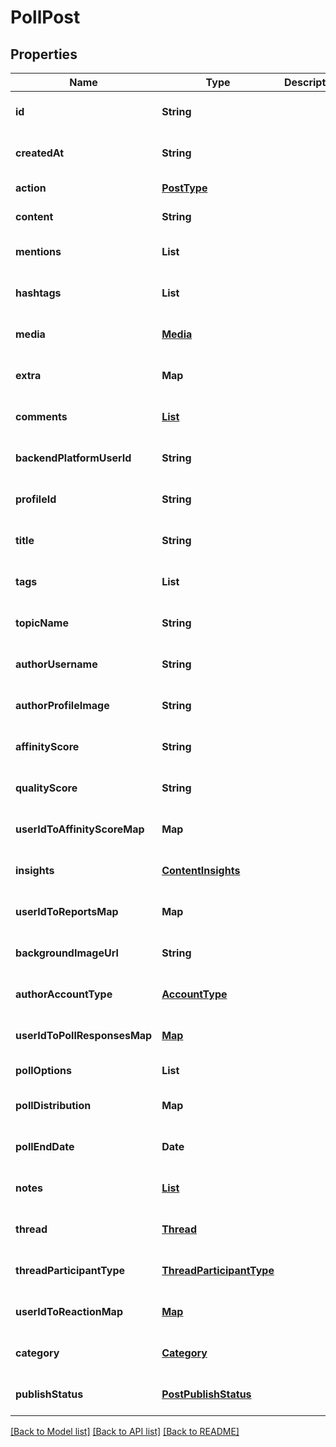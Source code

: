 # PollPost
## Properties

| Name | Type | Description | Notes |
|------------ | ------------- | ------------- | -------------|
| **id** | **String** |  | [optional] [default to null] |
| **createdAt** | **String** |  | [optional] [default to null] |
| **action** | [**PostType**](PostType.md) |  | [default to null] |
| **content** | **String** |  | [default to null] |
| **mentions** | **List** |  | [optional] [default to null] |
| **hashtags** | **List** |  | [optional] [default to null] |
| **media** | [**Media**](Media.md) |  | [optional] [default to null] |
| **extra** | **Map** |  | [optional] [default to null] |
| **comments** | [**List**](Comment.md) |  | [optional] [default to null] |
| **backendPlatformUserId** | **String** |  | [optional] [default to null] |
| **profileId** | **String** |  | [optional] [default to null] |
| **title** | **String** |  | [optional] [default to null] |
| **tags** | **List** |  | [optional] [default to null] |
| **topicName** | **String** |  | [optional] [default to null] |
| **authorUsername** | **String** |  | [optional] [default to null] |
| **authorProfileImage** | **String** |  | [optional] [default to null] |
| **affinityScore** | **String** |  | [optional] [default to null] |
| **qualityScore** | **String** |  | [optional] [default to null] |
| **userIdToAffinityScoreMap** | **Map** |  | [optional] [default to null] |
| **insights** | [**ContentInsights**](ContentInsights.md) |  | [optional] [default to null] |
| **userIdToReportsMap** | **Map** |  | [optional] [default to null] |
| **backgroundImageUrl** | **String** |  | [optional] [default to null] |
| **authorAccountType** | [**AccountType**](AccountType.md) |  | [optional] [default to null] |
| **userIdToPollResponsesMap** | [**Map**](PollResponse.md) |  | [optional] [default to null] |
| **pollOptions** | **List** |  | [default to null] |
| **pollDistribution** | **Map** |  | [optional] [default to null] |
| **pollEndDate** | **Date** |  | [optional] [default to null] |
| **notes** | [**List**](Note.md) |  | [optional] [default to null] |
| **thread** | [**Thread**](Thread.md) |  | [optional] [default to null] |
| **threadParticipantType** | [**ThreadParticipantType**](ThreadParticipantType.md) |  | [optional] [default to null] |
| **userIdToReactionMap** | [**Map**](Reaction.md) |  | [optional] [default to null] |
| **category** | [**Category**](Category.md) |  | [optional] [default to null] |
| **publishStatus** | [**PostPublishStatus**](PostPublishStatus.md) |  | [optional] [default to null] |

[[Back to Model list]](../README.md#documentation-for-models) [[Back to API list]](../README.md#documentation-for-api-endpoints) [[Back to README]](../README.md)

